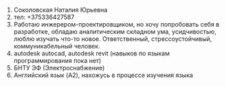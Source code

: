 1. Соколовская Наталия Юрьевна
2. тел: +375336427587
3. Работаю инжерером-проектировщиком, но хочу попробовать себя в разработке, обладаю аналитическим складном ума, усидчивостью, люблю изучать что-то новое. Ответственный, стрессоустойчивый, коммуникабельный человек.
4. autodesk autocad, autodesk revit (навыков по языкам программирования пока нет)
7. БНТУ ЭФ (Электроснабжение)
8. Английский язык (A2), нахожусь в процессе изучения языка
